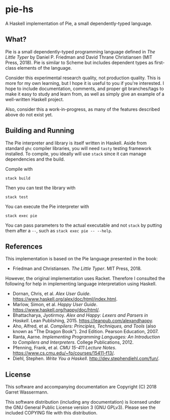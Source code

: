 pie-hs
======

A Haskell implementation of Pie, a small dependently-typed language.

What?
-----

Pie is a small dependently-typed programming language defined in _The Little Typer_ by Daniel P. Friedman and David Thrane Christiansen (MIT Press, 2018). Pie is similar to Scheme but includes dependent types as first-class elements of the language.

Consider this experimental research quality, not production quality. This is more for my own learning, but I hope it is useful to you if you're interested. I hope to include documentation, comments, and proper git branches/tags to make it easy to study and learn from, as well as simply give an example of a well-written Haskell project.

Also, consider this a work-in-progress, as many of the features described above do not exist yet.

Building and Running
--------------------

The Pie interpreter and library is itself written in Haskell. Aside from standard `ghc` compiler libraries, you will need `tasty` testing framework installed. To compile, you ideally will use `stack` since it can manage dependencies and the build.

Compile with

    stack build 

Then you can test the library with

    stack test
    
You can execute the Pie interpreter with

    stack exec pie
    
You can pass parameters to the actual executable and not `stack` by putting them after a `--`, such as `stack exec pie -- --help`.
    
References
----------

This implementation is based on the Pie language presented in the book:

* Friedman and Christiansen. _The Little Typer_. MIT Press, 2018.

However, the original implementation uses Racket. Therefore I consulted the following for help in implementing language interpretation using Haskell.

* Dornan, Chris, et al. _Alex User Guide_. <https://www.haskell.org/alex/doc/html/index.html>.
* Marlow, Simon, et al. _Happy User Guide_. <https://www.haskell.org/happy/doc/html/>.
* Bhattacharya, Jyotirmoy. _Alex and Happy: Lexers and Parsers in Haskell_. Lean Publishing, 2015. <https://leanpub.com/alexandhappy>.
* Aho, Alfred, et al. _Compilers: Principles, Techniques, and Tools_ (also known as "The Dragon Book"). 2nd Edition. Pearson Education, 2007.
* Ranta, Aarne. _Implementing Programming Languages: An Introduction to Compilers and Interpreters_. College Publications, 2012.
* Pfenning, Frank, et al. _CMU 15-411 Lecture Notes_. <https://www.cs.cmu.edu/~fp/courses/15411-f13/>.
* Diehl, Stephen. _Write You a Haskell_. <http://dev.stephendiehl.com/fun/>.

License
-------

This software and accompanying documentation are Copyright (C) 2018 Garret Wassermann.

This software distribution (including any documentation) is licensed under the GNU General Public License version 3 (GNU GPLv3). Please see the included COPYING file with this distribution.
